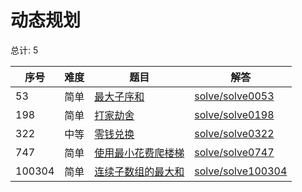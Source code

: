 # 动态规划

<!--- table -->

总计: 5

| 序号   | 难度 | 题目                                                                                        | 解答                                      |
| ------ | ---- | ------------------------------------------------------------------------------------------- | ----------------------------------------- |
| 53     | 简单 | [最大子序和](https://leetcode-cn.com/problems/maximum-subarray/)                            | [solve/solve0053](../solve/solve0053)     |
| 198    | 简单 | [打家劫舍](https://leetcode-cn.com/problems/house-robber/)                                  | [solve/solve0198](../solve/solve0198)     |
| 322    | 中等 | [零钱兑换](https://leetcode-cn.com/problems/coin-change/)                                   | [solve/solve0322](../solve/solve0322)     |
| 747    | 简单 | [使用最小花费爬楼梯](https://leetcode-cn.com/problems/min-cost-climbing-stairs/)            | [solve/solve0747](../solve/solve0747)     |
| 100304 | 简单 | [连续子数组的最大和](https://leetcode-cn.com/problems/lian-xu-zi-shu-zu-de-zui-da-he-lcof/) | [solve/solve100304](../solve/solve100304) |
